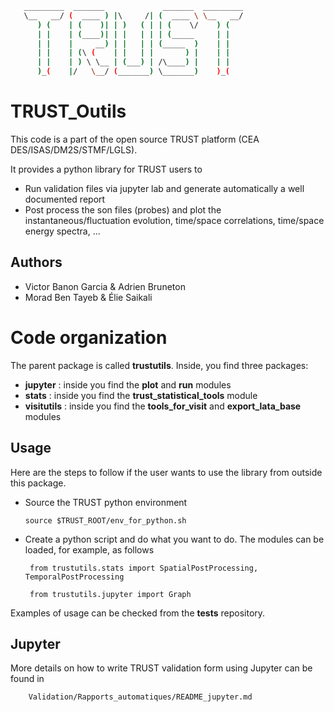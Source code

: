 ```sh
   _________  _______             _______  _________
   \__   __/ (  ____ ) |\     /| (  ____ \ \__   __/
      ) (    | (    )| | )   ( | | (    \/    ) (
      | |    | (____)| | |   | | | (_____     | |
      | |    |     __) | |   | | (_____  )    | |
      | |    | (\ (    | |   | |       ) |    | |
      | |    | ) \ \__ | (___) | /\____) |    | |
      )_(    |/   \__/ (_______) \_______)    )_(


```


# TRUST_Outils

This code is a part of the open source TRUST platform (CEA DES/ISAS/DM2S/STMF/LGLS).

It provides a python library for TRUST users to
- Run validation files via jupyter lab and generate automatically a well documented report
- Post process the son files (probes) and plot the instantaneous/fluctuation evolution, time/space correlations, time/space energy spectra, ...

## Authors

- Victor Banon Garcia & Adrien Bruneton
- Morad Ben Tayeb & Élie Saikali

# Code organization

The parent package is called **trustutils**. Inside, you find three packages:
- **jupyter** : inside you find the **plot** and **run** modules
- **stats** : inside you find the **trust_statistical_tools** module
- **visitutils** : inside you find the **tools_for_visit** and **export_lata_base** modules

## Usage

Here are the steps to follow if the user wants to use the library from outside this package.

- Source the TRUST python environment

      source $TRUST_ROOT/env_for_python.sh

- Create a python script and do what you want to do. The modules can be loaded, for example, as follows

	   from trustutils.stats import SpatialPostProcessing, TemporalPostProcessing

	   from trustutils.jupyter import Graph

Examples of usage can be checked from the **tests** repository.

## Jupyter 

More details on how to write TRUST validation form using Jupyter can be found in 

        Validation/Rapports_automatiques/README_jupyter.md    

